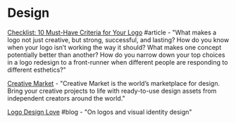 # Design

[Checklist: 10 Must-Have Criteria for Your Logo](https://gistbrands.net/10-must-have-logo-criteria/) \#article - "What makes a logo not just creative, but strong, successful, and lasting? How do you know when your logo isn’t working the way it should? What makes one concept potentially better than another? How do you narrow down your top choices in a logo redesign to a front-runner when different people are responding to different esthetics?"

[Creative Market](https://creativemarket.com/) - "Creative Market is the world’s marketplace for design. Bring your creative projects to life with ready-to-use design assets from independent creators around the world."

[Logo Design Love](https://www.logodesignlove.com/) \#blog - "On logos and visual identity design"

